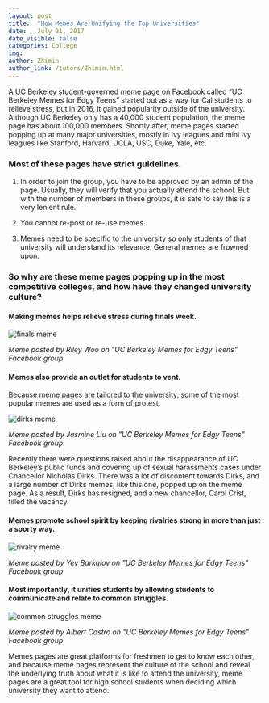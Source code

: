 ```yaml
---
layout: post
title:  "How Memes Are Unifying the Top Universities"
date:   July 21, 2017
date_visible: false
categories: College
img:
author: Zhimin
author_link: /tutors/Zhimin.html
---
```


A UC Berkeley student-governed meme page on Facebook called “UC Berkeley Memes for Edgy Teens” started out as a way for Cal students to relieve stress, but in 2016, it gained popularity outside of the university. Although UC Berkeley only has a 40,000 student population, the meme page has about 100,000 members. Shortly after, meme pages started popping up at many major universities, mostly in Ivy leagues and mini Ivy leagues like Stanford, Harvard, UCLA, USC, Duke, Yale, etc.

### Most of these pages have strict guidelines.

1)	In order to join the group, you have to be approved by an admin of the page. Usually, they will verify that you actually attend the school. But with the number of members in these groups, it is safe to say this is a very lenient rule.

2)	You cannot re-post or re-use memes.

3)	Memes need to be specific to the university so only students of that university will understand its relevance. General memes are frowned upon.

### So why are these meme pages popping up in the most competitive colleges, and how have they changed university culture?

#### Making memes helps relieve stress during finals week.

![finals meme]({{site.url}}/img/midterm_score_meme.jpg)

*Meme posted by Riley Woo on "UC Berkeley Memes for Edgy Teens" Facebook group*

#### Memes also provide an outlet for students to vent.
Because meme pages are tailored to the university, some of the most popular memes are used as a form of protest.

![dirks meme]({{site.url}}/img/dirks_meme.jpg)

*Meme posted by Jasmine Liu on "UC Berkeley Memes for Edgy Teens" Facebook group*

Recently there were questions raised about the disappearance of UC Berkeley’s public funds and covering up of sexual harassments cases under Chancellor Nicholas Dirks. There was a lot of discontent towards Dirks, and a large number of Dirks memes, like this one, popped up on the meme page. As a result, Dirks has resigned, and a new chancellor, Carol Crist, filled the vacancy.

####	Memes promote school spirit by keeping rivalries strong in more than just a sporty way.

![rivalry meme]({{site.url}}/img/emoji_stanford_meme.jpg)

*Meme posted by Yev Barkalov on "UC Berkeley Memes for Edgy Teens" Facebook group*

#### Most importantly, it unifies students by allowing students to communicate and relate to common struggles.

![common struggles meme]({{site.url}}/img/formatting_meme.jpg)

*Meme posted by Albert Castro on "UC Berkeley Memes for Edgy Teens" Facebook group*

Memes pages are great platforms for freshmen to get to know each other, and because meme pages represent the culture of the school and reveal the underlying truth about what it is like to attend the university, meme pages are a great tool for high school students when deciding which university they want to attend.
